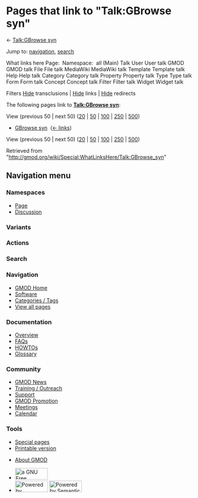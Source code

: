 <div id="mw-page-base" class="noprint">

</div>

<div id="mw-head-base" class="noprint">

</div>

<div id="content" class="mw-body" role="main">

<span id="top"></span>

<div id="mw-js-message" style="display:none;">

</div>



# <span dir="auto">Pages that link to "Talk:GBrowse syn"</span>

<div id="bodyContent">

<div id="contentSub">

← [Talk:GBrowse syn](/wiki/Talk:GBrowse_syn "Talk:GBrowse syn")

</div>

<div id="jump-to-nav" class="mw-jump">

Jump to: [navigation](#mw-navigation), [search](#p-search)

</div>

<div id="mw-content-text">

What links here Page:  Namespace:  all (Main) Talk User User talk GMOD
GMOD talk File File talk MediaWiki MediaWiki talk Template Template talk
Help Help talk Category Category talk Property Property talk Type Type
talk Form Form talk Concept Concept talk Filter Filter talk Widget
Widget talk

Filters
[Hide](/mediawiki/index.php?title=Special:WhatLinksHere/Talk:GBrowse_syn&hidetrans=1 "Special:WhatLinksHere/Talk:GBrowse syn")
transclusions \|
[Hide](/mediawiki/index.php?title=Special:WhatLinksHere/Talk:GBrowse_syn&hidelinks=1 "Special:WhatLinksHere/Talk:GBrowse syn")
links \|
[Hide](/mediawiki/index.php?title=Special:WhatLinksHere/Talk:GBrowse_syn&hideredirs=1 "Special:WhatLinksHere/Talk:GBrowse syn")
redirects

The following pages link to **[Talk:GBrowse
syn](/wiki/Talk:GBrowse_syn "Talk:GBrowse syn")**:

View (previous 50 \| next 50)
([20](/mediawiki/index.php?title=Special:WhatLinksHere/Talk:GBrowse_syn&limit=20 "Special:WhatLinksHere/Talk:GBrowse syn")
\|
[50](/mediawiki/index.php?title=Special:WhatLinksHere/Talk:GBrowse_syn&limit=50 "Special:WhatLinksHere/Talk:GBrowse syn")
\|
[100](/mediawiki/index.php?title=Special:WhatLinksHere/Talk:GBrowse_syn&limit=100 "Special:WhatLinksHere/Talk:GBrowse syn")
\|
[250](/mediawiki/index.php?title=Special:WhatLinksHere/Talk:GBrowse_syn&limit=250 "Special:WhatLinksHere/Talk:GBrowse syn")
\|
[500](/mediawiki/index.php?title=Special:WhatLinksHere/Talk:GBrowse_syn&limit=500 "Special:WhatLinksHere/Talk:GBrowse syn"))

- [GBrowse syn](/wiki/GBrowse_syn "GBrowse syn") ‎
  <span class="mw-whatlinkshere-tools">([←
  links](/mediawiki/index.php?title=Special:WhatLinksHere&target=GBrowse+syn "Special:WhatLinksHere"))</span>

View (previous 50 \| next 50)
([20](/mediawiki/index.php?title=Special:WhatLinksHere/Talk:GBrowse_syn&limit=20 "Special:WhatLinksHere/Talk:GBrowse syn")
\|
[50](/mediawiki/index.php?title=Special:WhatLinksHere/Talk:GBrowse_syn&limit=50 "Special:WhatLinksHere/Talk:GBrowse syn")
\|
[100](/mediawiki/index.php?title=Special:WhatLinksHere/Talk:GBrowse_syn&limit=100 "Special:WhatLinksHere/Talk:GBrowse syn")
\|
[250](/mediawiki/index.php?title=Special:WhatLinksHere/Talk:GBrowse_syn&limit=250 "Special:WhatLinksHere/Talk:GBrowse syn")
\|
[500](/mediawiki/index.php?title=Special:WhatLinksHere/Talk:GBrowse_syn&limit=500 "Special:WhatLinksHere/Talk:GBrowse syn"))

</div>

<div class="printfooter">

Retrieved from
"<http://gmod.org/wiki/Special:WhatLinksHere/Talk:GBrowse_syn>"

</div>

<div id="catlinks" class="catlinks catlinks-allhidden">

</div>

<div class="visualClear">

</div>

</div>

</div>

<div id="mw-navigation">

## Navigation menu

<div id="mw-head">



<div id="left-navigation">

<div id="p-namespaces" class="vectorTabs" role="navigation"
aria-labelledby="p-namespaces-label">

### Namespaces

- <span id="ca-nstab-main"><a href="/wiki/GBrowse_syn" accesskey="c"
  title="View the content page [c]">Page</a></span>
- <span id="ca-talk"><a href="/wiki/Talk:GBrowse_syn" accesskey="t"
  title="Discussion about the content page [t]">Discussion</a></span>

</div>

<div id="p-variants" class="vectorMenu emptyPortlet" role="navigation"
aria-labelledby="p-variants-label">

### 

### Variants[](#)

<div class="menu">

</div>

</div>

</div>

<div id="right-navigation">



<div id="p-cactions" class="vectorMenu emptyPortlet" role="navigation"
aria-labelledby="p-cactions-label">

### Actions[](#)

<div class="menu">

</div>

</div>

<div id="p-search" role="search">

### Search

<div id="simpleSearch">

</div>

</div>

</div>

</div>

<div id="mw-panel">

<div id="p-logo" role="banner">

<a href="/wiki/Main_Page"
style="background-image: url(http://gmod.org/images/GMOD-cogs.png);"
title="Visit the main page"></a>

</div>

<div id="p-Navigation" class="portal" role="navigation"
aria-labelledby="p-Navigation-label">

### Navigation

<div class="body">

- <span id="n-GMOD-Home">[GMOD Home](/wiki/Main_Page)</span>
- <span id="n-Software">[Software](/wiki/GMOD_Components)</span>
- <span id="n-Categories-.2F-Tags">[Categories /
  Tags](/wiki/Categories)</span>
- <span id="n-View-all-pages">[View all
  pages](/wiki/Special:AllPages)</span>

</div>

</div>

<div id="p-Documentation" class="portal" role="navigation"
aria-labelledby="p-Documentation-label">

### Documentation

<div class="body">

- <span id="n-Overview">[Overview](/wiki/Overview)</span>
- <span id="n-FAQs">[FAQs](/wiki/Category:FAQ)</span>
- <span id="n-HOWTOs">[HOWTOs](/wiki/Category:HOWTO)</span>
- <span id="n-Glossary">[Glossary](/wiki/Glossary)</span>

</div>

</div>

<div id="p-Community" class="portal" role="navigation"
aria-labelledby="p-Community-label">

### Community

<div class="body">

- <span id="n-GMOD-News">[GMOD News](/wiki/GMOD_News)</span>
- <span id="n-Training-.2F-Outreach">[Training /
  Outreach](/wiki/Training_and_Outreach)</span>
- <span id="n-Support">[Support](/wiki/Support)</span>
- <span id="n-GMOD-Promotion">[GMOD
  Promotion](/wiki/GMOD_Promotion)</span>
- <span id="n-Meetings">[Meetings](/wiki/Meetings)</span>
- <span id="n-Calendar">[Calendar](/wiki/Calendar)</span>

</div>

</div>

<div id="p-tb" class="portal" role="navigation"
aria-labelledby="p-tb-label">

### Tools

<div class="body">

- <span id="t-specialpages"><a href="/wiki/Special:SpecialPages" accesskey="q"
  title="A list of all special pages [q]">Special pages</a></span>
- <span id="t-print"><a
  href="/mediawiki/index.php?title=Special:WhatLinksHere/Talk:GBrowse_syn&amp;printable=yes"
  rel="alternate" accesskey="p"
  title="Printable version of this page [p]">Printable version</a></span>

</div>

</div>

</div>

</div>

<div id="footer" role="contentinfo">

- <span id="footer-places-about">[About
  GMOD](/wiki/GMOD:About "GMOD:About")</span>

<!-- -->

- <span id="footer-copyrightico">[<img src="http://www.gnu.org/graphics/gfdl-logo-small.png" width="88"
  height="31" alt="a GNU Free Documentation License" />](http://www.gnu.org/licenses/fdl-1.3.html)</span>
- <span id="footer-poweredbyico">[<img src="/mediawiki/skins/common/images/poweredby_mediawiki_88x31.png"
  width="88" height="31" alt="Powered by MediaWiki" />](//www.mediawiki.org/)
  [<img
  src="/mediawiki/extensions/SemanticMediaWiki/includes/../resources/images/smw_button.png"
  width="88" height="31" alt="Powered by Semantic MediaWiki" />](https://www.semantic-mediawiki.org/wiki/Semantic_MediaWiki)</span>

<div style="clear:both">

</div>

</div>
